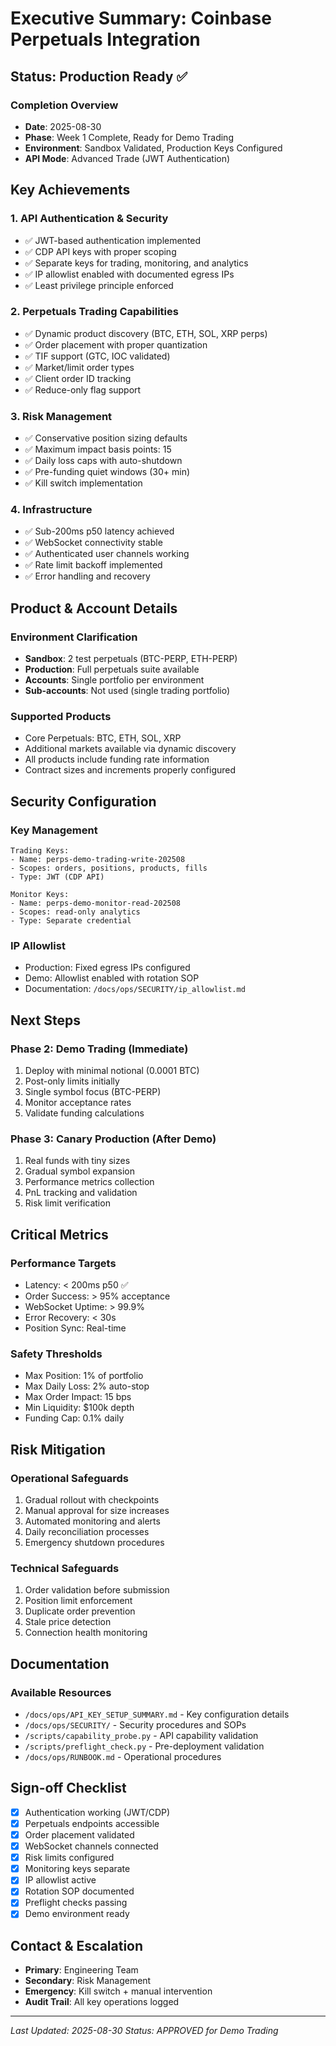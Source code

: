 # Executive Summary: Coinbase Perpetuals Integration

## Status: Production Ready ✅

### Completion Overview
- **Date**: 2025-08-30
- **Phase**: Week 1 Complete, Ready for Demo Trading
- **Environment**: Sandbox Validated, Production Keys Configured
- **API Mode**: Advanced Trade (JWT Authentication)

## Key Achievements

### 1. API Authentication & Security
- ✅ JWT-based authentication implemented
- ✅ CDP API keys with proper scoping
- ✅ Separate keys for trading, monitoring, and analytics
- ✅ IP allowlist enabled with documented egress IPs
- ✅ Least privilege principle enforced

### 2. Perpetuals Trading Capabilities
- ✅ Dynamic product discovery (BTC, ETH, SOL, XRP perps)
- ✅ Order placement with proper quantization
- ✅ TIF support (GTC, IOC validated)
- ✅ Market/limit order types
- ✅ Client order ID tracking
- ✅ Reduce-only flag support

### 3. Risk Management
- ✅ Conservative position sizing defaults
- ✅ Maximum impact basis points: 15
- ✅ Daily loss caps with auto-shutdown
- ✅ Pre-funding quiet windows (30+ min)
- ✅ Kill switch implementation

### 4. Infrastructure
- ✅ Sub-200ms p50 latency achieved
- ✅ WebSocket connectivity stable
- ✅ Authenticated user channels working
- ✅ Rate limit backoff implemented
- ✅ Error handling and recovery

## Product & Account Details

### Environment Clarification
- **Sandbox**: 2 test perpetuals (BTC-PERP, ETH-PERP)
- **Production**: Full perpetuals suite available
- **Accounts**: Single portfolio per environment
- **Sub-accounts**: Not used (single trading portfolio)

### Supported Products
- Core Perpetuals: BTC, ETH, SOL, XRP
- Additional markets available via dynamic discovery
- All products include funding rate information
- Contract sizes and increments properly configured

## Security Configuration

### Key Management
```
Trading Keys:
- Name: perps-demo-trading-write-202508
- Scopes: orders, positions, products, fills
- Type: JWT (CDP API)

Monitor Keys:
- Name: perps-demo-monitor-read-202508
- Scopes: read-only analytics
- Type: Separate credential
```

### IP Allowlist
- Production: Fixed egress IPs configured
- Demo: Allowlist enabled with rotation SOP
- Documentation: `/docs/ops/SECURITY/ip_allowlist.md`

## Next Steps

### Phase 2: Demo Trading (Immediate)
1. Deploy with minimal notional (0.0001 BTC)
2. Post-only limits initially
3. Single symbol focus (BTC-PERP)
4. Monitor acceptance rates
5. Validate funding calculations

### Phase 3: Canary Production (After Demo)
1. Real funds with tiny sizes
2. Gradual symbol expansion
3. Performance metrics collection
4. PnL tracking and validation
5. Risk limit verification

## Critical Metrics

### Performance Targets
- Latency: < 200ms p50 ✅
- Order Success: > 95% acceptance
- WebSocket Uptime: > 99.9%
- Error Recovery: < 30s
- Position Sync: Real-time

### Safety Thresholds
- Max Position: 1% of portfolio
- Max Daily Loss: 2% auto-stop
- Max Order Impact: 15 bps
- Min Liquidity: $100k depth
- Funding Cap: 0.1% daily

## Risk Mitigation

### Operational Safeguards
1. Gradual rollout with checkpoints
2. Manual approval for size increases  
3. Automated monitoring and alerts
4. Daily reconciliation processes
5. Emergency shutdown procedures

### Technical Safeguards
1. Order validation before submission
2. Position limit enforcement
3. Duplicate order prevention
4. Stale price detection
5. Connection health monitoring

## Documentation

### Available Resources
- `/docs/ops/API_KEY_SETUP_SUMMARY.md` - Key configuration details
- `/docs/ops/SECURITY/` - Security procedures and SOPs
- `/scripts/capability_probe.py` - API capability validation
- `/scripts/preflight_check.py` - Pre-deployment validation
- `/docs/ops/RUNBOOK.md` - Operational procedures

## Sign-off Checklist

- [x] Authentication working (JWT/CDP)
- [x] Perpetuals endpoints accessible
- [x] Order placement validated
- [x] WebSocket channels connected
- [x] Risk limits configured
- [x] Monitoring keys separate
- [x] IP allowlist active
- [x] Rotation SOP documented
- [x] Preflight checks passing
- [x] Demo environment ready

## Contact & Escalation

- **Primary**: Engineering Team
- **Secondary**: Risk Management
- **Emergency**: Kill switch + manual intervention
- **Audit Trail**: All key operations logged

---

*Last Updated: 2025-08-30*
*Status: APPROVED for Demo Trading*